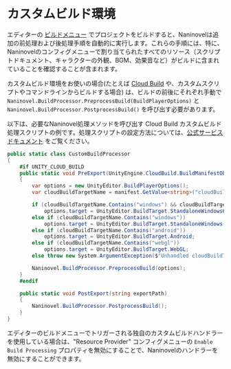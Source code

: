 ﻿# カスタムビルド環境

エディターの [ビルドメニュー](https://docs.unity3d.com/Manual/BuildSettings.html) でプロジェクトをビルドすると、Naninovelは追加の前処理および後処理手順を自動的に実行します。これらの手順には、特に、Naninovelのコンフィグメニューで割り当てられたすべてのリソース（スクリプトドキュメント、キャラクターの外観、BGM、効果音など）がビルドに含まれていることを確認することが含まれます。

カスタムビルド環境をお使いの場合(たとえば [Cloud Build](https://unity3d.com/unity/features/cloud-build) や、カスタムスクリプトやコマンドラインからビルドする場合) は、ビルドの前後にそれぞれ手動で `Naninovel.BuildProcessor.PreprocessBuild(BuildPlayerOptions)` と `Naninovel.BuildProcessor.PostprocessBuild()` を呼び出す必要があります。

以下は、必要なNaninovel処理メソッドを呼び出す Cloud Build カスタムビルド処理スクリプトの例です。処理スクリプトの設定方法については、[公式サービスドキュメント](https://docs.unity3d.com/Manual/UnityCloudBuildPreAndPostExportMethods.html) をご覧ください。

```csharp
public static class CustomBuildProcessor
{
	#if UNITY_CLOUD_BUILD
    public static void PreExport(UnityEngine.CloudBuild.BuildManifestObject manifest)
    {
        var options = new UnityEditor.BuildPlayerOptions();
        var cloudBuildTargetName = manifest.GetValue<string>("cloudBuildTargetName").ToString().ToLower();

        if (cloudBuildTargetName.Contains("windows") && cloudBuildTargetName.Contains("64"))
            options.target = UnityEditor.BuildTarget.StandaloneWindows64;
        else if (cloudBuildTargetName.Contains("windows"))
            options.target = UnityEditor.BuildTarget.StandaloneWindows;
        else if (cloudBuildTargetName.Contains("android"))
            options.target = UnityEditor.BuildTarget.Android;
        else if (cloudBuildTargetName.Contains("webgl"))
            options.target = UnityEditor.BuildTarget.WebGL;
        else throw new System.ArgumentException($"Unhandled cloudBuildTargetName: {cloudBuildTargetName}");

        Naninovel.BuildProcessor.PreprocessBuild(options);
    }
	#endif

    public static void PostExport(string exportPath)
    {
        Naninovel.BuildProcessor.PostprocessBuild();        
    }
}
```

エディターのビルドメニューでトリガーされる独自のカスタムビルドハンドラーを使用している場合は、"Resource Provider" コンフィグメニューの `Enable Build Processing` プロパティを無効にすることで、Naninovelのハンドラーを無効にすることができます。
